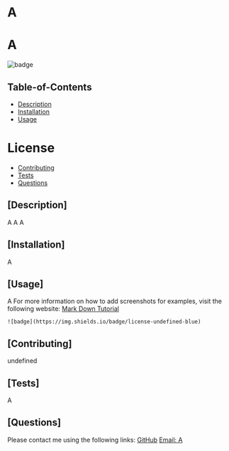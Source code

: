 # A
  # A
  
  
  ![badge](https://img.shields.io/badge/license-undefined-blue)
    
  ## Table-of-Contents
  * [Description](#description)
  * [Installation](#installation)
  * [Usage](#usage)
  
# License
      
  * [Contributing](#contributing)
  * [Tests](#tests)
  * [Questions](#questions)
  
  ## [Description]
  A
  A
  A
  ## [Installation]
  A
  ## [Usage]
  A
  For more information on how to add screenshots for examples, visit the following website:
  [Mark Down Tutorial](https://agea.github.io/tutorial.md/)
  
    ![badge](https://img.shields.io/badge/license-undefined-blue)
      
  ## [Contributing]
  undefined
  ## [Tests]
  A
  ## [Questions]
  Please contact me using the following links:
  [GitHub](https://github.com/A)
  [Email: A](mailto:A)
